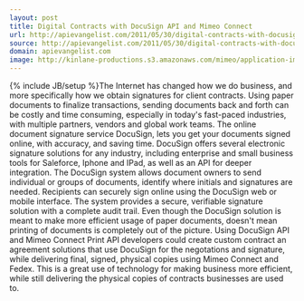 ```yaml
---
layout: post
title: Digital Contracts with DocuSign API and Mimeo Connect
url: http://apievangelist.com/2011/05/30/digital-contracts-with-docusign-api-and-mimeo-connect/
source: http://apievangelist.com/2011/05/30/digital-contracts-with-docusign-api-and-mimeo-connect/
domain: apievangelist.com
image: http://kinlane-productions.s3.amazonaws.com/mimeo/application-images/docusign.gif
---
```

{% include JB/setup %}The Internet has changed how we do business, and more specifically how we obtain signatures for client contracts.   Using paper documents to finalize transactions, sending documents back and forth can be costly and time consuming,  especially in today's fast-paced industries, with multiple partners, vendors and global work teams.
The online document signature service DocuSign, lets you get your documents signed online, with accuracy, and saving time.  DocuSign offers several electronic signature solutions for any industry, including enterprise and small business tools for Saleforce, Iphone and IPad, as well as an API for deeper integration.
The DocuSign system allows document owners to send individual or groups of documents, identify where initials and signatures are needed.   Recipients can securely sign online using the DocuSign web or mobile interface.   The system provides a secure, verifiable signature solution with a complete audit trail.
Even though the DocuSign solution is meant to make more efficient usage of paper documents, doesn't mean printing of documents is completely out of the picture.
Using DocuSign API and Mimeo Connect Print API developers could create custom contract an agreement solutions that use DocuSign for the negotations and signature, while delivering final, signed, physical copies using Mimeo Connect and Fedex.
This is a great use of technology for making business more efficient, while still delivering the physical copies of contracts businesses are used to.